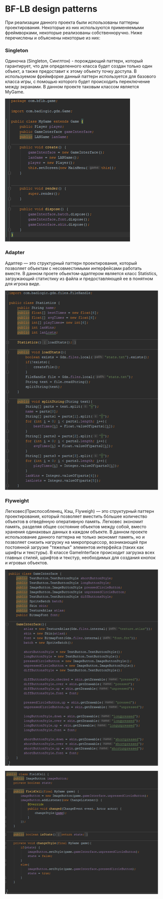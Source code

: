 # BF-LB design patterns
При реализации данного проекта были использованы паттерны проектирования. Некоторые из них используются применяемыми фреймворками, некоторые реализованы собственноручно. Ниже перечислены и объяснены некоторые из них:
### Singleton
Одиночка (Singleton, Синглтон) - порождающий паттерн, который гарантирует, что для определенного класса будет создан только один объект, а также предоставит к этому объекту точку доступа.
В используемом фреймфорке данный паттерн используется для базового класса игры, с помощью которого будет происходить переключение между экранами. В данном проекте таковым классом является MyGame.

![Singleton](https://github.com/Cemiroling/BF-LB/blob/master/DesignPatterns/Screens/Singleton.png)
### Adapter
Адаптер — это структурный паттерн проектирования, который позволяет объектам с несовместимыми интерфейсами работать вместе. В данном проете обьектом-адаптером является класс Statistics, загружающий статистику из файла и предоставляющей ее в понятном для игрока виде.

![Adapter](https://github.com/Cemiroling/BF-LB/blob/master/DesignPatterns/Screens/Adapter.png)

### Flyweight
Легковес(Приспособленец, Кэш, Flyweigh) — это структурный паттерн проектирования, который позволяет вместить бóльшее количество объектов в отведённую оперативную память. Легковес экономит память, разделяя общее состояние объектов между собой, вместо хранения одинаковых данных в каждом объекте.
В данном проекте использование данного паттерна не только экономит память, но и позволяет снизить нагрузку на микропроцессор, возникающей при постоянной загрузке "тяжелых" элементов интерфейса (таких как шрифты и текстуры). В классе GameInterface происходит загрузка всех главных стилей, шрифтов и текстур, необходимых для создания кнопок и игровых объектов.  

![Flyweight](https://github.com/Cemiroling/BF-LB/blob/master/DesignPatterns/Screens/FlyWeigth1.png)

![Flyweight](https://github.com/Cemiroling/BF-LB/blob/master/DesignPatterns/Screens/FlyWeight2.png)
